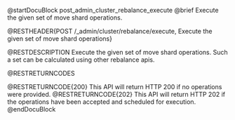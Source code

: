 
@startDocuBlock post_admin_cluster_rebalance_execute
@brief Execute the given set of move shard operations.

@RESTHEADER{POST /_admin/cluster/rebalance/execute, Execute the given set of move shard operations}

@RESTDESCRIPTION
Execute the given set of move shard operations. Such a set can be calculated using
other rebalance apis.

@RESTRETURNCODES

@RESTRETURNCODE{200}
This API will return HTTP 200 if no operations were provided.
@RESTRETURNCODE{202}
This API will return HTTP 202 if the operations have been accepted and scheduled for execution.
@endDocuBlock
